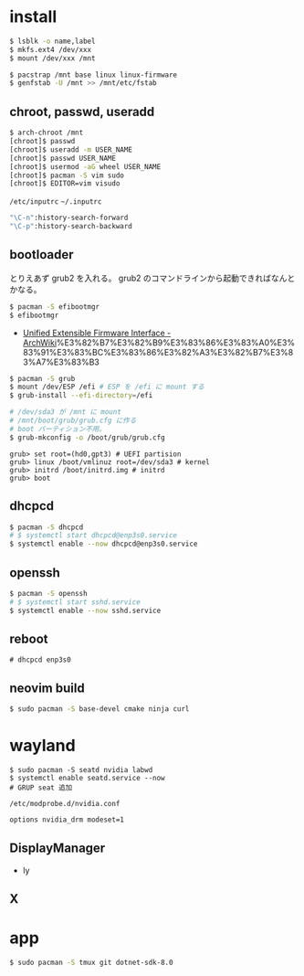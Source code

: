 # install

```sh
$ lsblk -o name,label
$ mkfs.ext4 /dev/xxx
$ mount /dev/xxx /mnt

$ pacstrap /mnt base linux linux-firmware
$ genfstab -U /mnt >> /mnt/etc/fstab
```

## chroot, passwd, useradd

```sh
$ arch-chroot /mnt
[chroot]$ passwd
[chroot]$ useradd -m USER_NAME
[chroot]$ passwd USER_NAME
[chroot]$ usermod -aG wheel USER_NAME
[chroot]$ pacman -S vim sudo
[chroot]$ EDITOR=vim visudo
```

`/etc/inputrc` `~/.inputrc`

```sh
"\C-n":history-search-forward
"\C-p":history-search-backward
```

## bootloader

とりえあず grub2 を入れる。
grub2 のコマンドラインから起動できればなんとかなる。

```sh
$ pacman -S efibootmgr
$ efibootmgr
```

- [Unified Extensible Firmware Interface - ArchWiki](https://wiki.archlinux.jp/index.php/EFI_)%E3%82%B7%E3%82%B9%E3%83%86%E3%83%A0%E3%83%91%E3%83%BC%E3%83%86%E3%82%A3%E3%82%B7%E3%83%A7%E3%83%B3

```sh
$ pacman -S grub
$ mount /dev/ESP /efi # ESP を /efi に mount する
$ grub-install --efi-directory=/efi

# /dev/sda3 が /mnt に mount
# /mnt/boot/grub/grub.cfg に作る
# boot パーティション不用。
$ grub-mkconfig -o /boot/grub/grub.cfg
```

```
grub> set root=(hd0,gpt3) # UEFI partision
grub> linux /boot/vmlinuz root=/dev/sda3 # kernel
grub> initrd /boot/initrd.img # initrd
grub> boot
```

## dhcpcd

```sh
$ pacman -S dhcpcd
# $ systemctl start dhcpcd@enp3s0.service
$ systemctl enable --now dhcpcd@enp3s0.service
```

## openssh

```sh
$ pacman -S openssh
# $ systemctl start sshd.service
$ systemctl enable --now sshd.service
```

## reboot

```
# dhcpcd enp3s0
```

## neovim build

```sh
$ sudo pacman -S base-devel cmake ninja curl
```

# wayland

```
$ sudo pacman -S seatd nvidia labwd
$ systemctl enable seatd.service --now
# GRUP seat 追加
```

`/etc/modprobe.d/nvidia.conf`

```sh
options nvidia_drm modeset=1
```

## DisplayManager

- ly

## X

# app

```sh
$ sudo pacman -S tmux git dotnet-sdk-8.0
```
